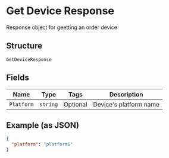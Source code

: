 
# Get Device Response

Response object for geetting an order device

## Structure

`GetDeviceResponse`

## Fields

| Name | Type | Tags | Description |
|  --- | --- | --- | --- |
| `Platform` | `string` | Optional | Device's platform name |

## Example (as JSON)

```json
{
  "platform": "platform6"
}
```

